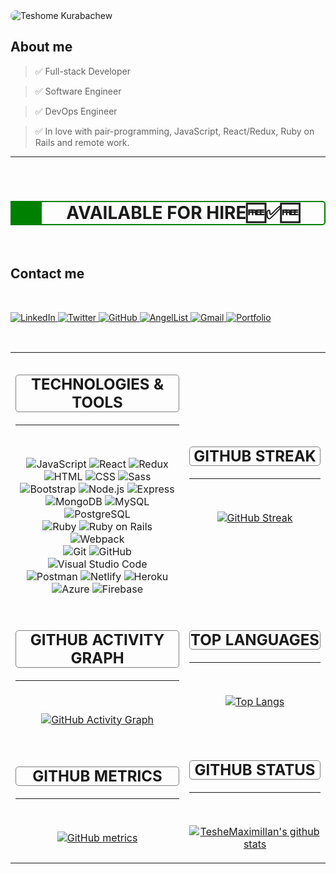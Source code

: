 <img style="border-radius: 10px; " src="https://user-images.githubusercontent.com/51437483/167796131-035958e4-e073-4bb5-b915-0b2cb3c83736.png" alt="Teshome Kurabachew" />

<br />

## About me

> ✅ Full-stack Developer

> ✅ Software Engineer

> ✅ DevOps Engineer

> ✅ In love with pair-programming, JavaScript, React/Redux, Ruby on Rails and remote work.

---

<br />
<h1 style="text-align: center; border: 2px solid green; border-radius: 0 5px 5px 0; border-left: 50px solid green;"><strong>AVAILABLE FOR HIRE🆓✅🆓</strong></h1>

<br />


## Contact me

   <br />
    <p>
        <a href="https://www.linkedin.com/in/teshome-kurabachew/">
            <img src="https://img.shields.io/badge/LinkedIn-0077B5?style=for-the-badge&logo=linkedin&logoColor=white" alt="LinkedIn" />
        </a>
        <a href="https://twitter.com/TesheKura">
            <img src="https://img.shields.io/badge/Twitter-1DA1F2?style=for-the-badge&logo=twitter&logoColor=white" alt="Twitter" />
        </a>
        <a href="https://github.com/TesheMaximillan/" target="_blank">
            <img src="https://img.shields.io/badge/GitHub-100000?style=for-the-badge&logo=github&logoColor=white" alt="GitHub" />
        </a>
        <a href="https://angel.co/u/teshome-kurabachew" target="_blank">
            <img src="https://img.shields.io/badge/AngelList-000000?style=for-the-badge&logo=angellist&logoColor=white" alt="AngelList" />
        </a>
        <a href="dear.teshe@gmail.com" target="_blank">
            <img src="https://img.shields.io/badge/Gmail-D14836?style=for-the-badge&logo=gmail&logoColor=white" alt="Gmail" />
        </a>
        <a href="https://teshemaximillan.github.io/Portfolio/" target="_blank">
            <img src="https://img.shields.io/badge/Portfolio-100000?style=for-the-badge&logo=github&logoColor=white" alt="Portfolio" />
        </a>
    </p>

<br />

<table  style="table-layout: fixed ; width: 100%; text-align: center;">
<tbody>
<tr>
<td style="vertical-align: top;">
    <h2 style="border: 1px solid grey; border-radius: 5px;">TECHNOLOGIES & TOOLS</h2><hr /><br />
    <p>
        <img src="https://img.shields.io/badge/Code-JavaScript-informational?style=flat&logo=javascript&logoColor=white&color=2bbc8a" alt="JavaScript" />
        <img src="https://img.shields.io/badge/Code-React-informational?style=flat&logo=react&logoColor=white&color=2bbc8a" alt="React" />
        <img src="https://img.shields.io/badge/Code-Redux-informational?style=flat&logo=redux&logoColor=white&color=2bbc8a" alt="Redux" />
        <br/>
        <img src="https://img.shields.io/badge/Code-HTML-informational?style=flat&logo=html5&logoColor=white&color=2bbc8a" alt="HTML" />
        <img src="https://img.shields.io/badge/Code-CSS-informational?style=flat&logo=css3&logoColor=white&color=2bbc8a" alt="CSS" />
        <img src="https://img.shields.io/badge/Code-Sass-informational?style=flat&logo=sass&logoColor=white&color=2bbc8a" alt="Sass" />
        <br/>
        <img src="https://img.shields.io/badge/Code-Bootstrap-informational?style=flat&logo=bootstrap&logoColor=white&color=2bbc8a" alt="Bootstrap" />
        <img src="https://img.shields.io/badge/Code-Node.js-informational?style=flat&logo=node.js&logoColor=white&color=2bbc8a" alt="Node.js" />
        <img src="https://img.shields.io/badge/Code-Express-informational?style=flat&logo=express&logoColor=white&color=2bbc8a" alt="Express" />
        <br/>
        <img src="https://img.shields.io/badge/Code-MongoDB-informational?style=flat&logo=mongodb&logoColor=white&color=2bbc8a" alt="MongoDB" />
        <img src="https://img.shields.io/badge/Code-MySQL-informational?style=flat&logo=mysql&logoColor=white&color=2bbc8a" alt="MySQL" />
        <img src="https://img.shields.io/badge/Code-PostgreSQL-informational?style=flat&logo=postgresql&logoColor=white&color=2bbc8a" alt="PostgreSQL" />
        <br/>
        <img src="https://img.shields.io/badge/Code-Ruby-informational?style=flat&logo=ruby&logoColor=white&color=2bbc8a" alt="Ruby" />
        <img src="https://img.shields.io/badge/Code-Ruby_on_Rails-informational?style=flat&logo=ruby-on-rails&logoColor=white&color=2bbc8a" alt="Ruby on Rails" />
        <img src="https://img.shields.io/badge/Code-Webpack-informational?style=flat&logo=webpack&logoColor=white&color=2bbc8a" alt="Webpack" />
        <br/>
        <img src="https://img.shields.io/badge/Code-Git-informational?style=flat&logo=git&logoColor=white&color=2bbc8a" alt="Git" />
        <img src="https://img.shields.io/badge/Code-GitHub-informational?style=flat&logo=github&logoColor=white&color=2bbc8a" alt="GitHub" />
        <img src="https://img.shields.io/badge/Code-Visual_Studio_Code-informational?style=flat&logo=visual-studio-code&logoColor=white&color=2bbc8a" alt="Visual Studio Code" />
        <br/>
        <img src="https://img.shields.io/badge/Code-Postman-informational?style=flat&logo=postman&logoColor=white&color=2bbc8a" alt="Postman" />
        <img src="https://img.shields.io/badge/Code-Netlify-informational?style=flat&logo=netlify&logoColor=white&color=2bbc8a" alt="Netlify" />
        <img src="https://img.shields.io/badge/Code-Heroku-informational?style=flat&logo=heroku&logoColor=white&color=2bbc8a" alt="Heroku" />
        <br/>
        <img src="https://img.shields.io/badge/Code-Azure-informational?style=flat&logo=azure&logoColor=white&color=2bbc8a" alt="Azure" />
        <img src="https://img.shields.io/badge/Code-Firebase-informational?style=flat&logo=firebase&logoColor=white&color=2bbc8a" alt="Firebase" />
    </P></td>

<td><h2 style="border: 1px solid grey; border-radius: 5px;">GITHUB STREAK</h2><hr /><br />


[![GitHub Streak](https://github-readme-streak-stats.herokuapp.com/?user=TesheMaximillan&theme=tokyonight)](https://git.io/streak-stats) </td>

</tr>
<tr>
<td><h2 style="border: 1px solid grey; border-radius: 5px;">GITHUB ACTIVITY GRAPH</h2><hr /><br />

[![GitHub Activity Graph](https://activity-graph.herokuapp.com/graph?username=TesheMaximillan&theme=tokyonight)](https://github.com/TesheMaximillan/github-readme-stats) </td>

<td style="vertical-align: top;">
<h2 style="border: 1px solid grey; border-radius: 5px;">TOP LANGUAGES</h2><hr /><br />

[![Top Langs](https://github-readme-stats.vercel.app/api/top-langs/?username=TesheMaximillan&layout=compact&theme=tokyonight)](https://github.com/TesheMaximillan/github-readme-stats) </td>
</tr>

<tr>
<td><h2 style="border: 1px solid grey; border-radius: 5px;">GITHUB METRICS</h2><hr /><br />

[![GitHub metrics](https://metrics.lecoq.io/TesheMaximillan?template=classic&base.header=0&base.metadata=0&languages=1&isocalendar=1&isocalendar.duration=half-year&config.timezone=Europe%2FLondon)](https://github.com/TesheMaximillan/github-readme-stats) </td>

<td>
    <h2 style="border: 1px solid grey; border-radius: 5px;">GITHUB STATUS</h2>
    <hr />
    <br />


[![TesheMaximillan's github stats](https://github-readme-stats.vercel.app/api?username=TesheMaximillan&show_icons=true&theme=tokyonight)](https://github.com/TesheMaximillan/github-readme-stats) </td>
</tr>
</tbody>
</table>
